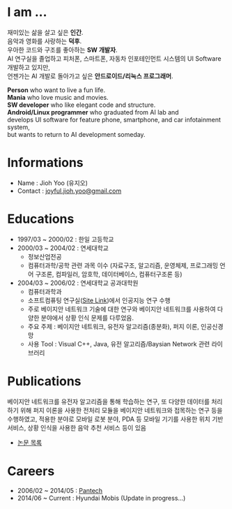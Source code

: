 # I am ...
재미있는 삶을 살고 싶은 <b>인간</b>.<br>
음악과 영화를 사랑하는 <b>덕후</b>.<br>
우아한 코드와 구조를 좋아하는 <b>SW 개발자</b>.<br>
AI 연구실을 졸업하고 피처폰, 스마트폰, 자동차 인포테인먼트 시스템의 UI Software 개발하고 있지만,<br>
언젠가는 AI 개발로 돌아가고 싶은 <b>안드로이드/리눅스 프로그래머</b>.

<b>Person</b> who want to live a fun life.<br>
<b>Mania</b> who love music and movies.<br>
<b>SW developer</b> who like elegant code and structure.<br>
<b>Android/Linux programmer</b> who graduated from AI lab and <br>
develops UI software for feature phone, smartphone, and car infotainment system,<br>
but wants to return to AI development someday.

# Informations
 - Name : Jioh Yoo (유지오)
 - Contact : joyful.jioh.yoo@gmail.com

# Educations
 - 1997/03 ~ 2000/02 : 한일 고등학교
 - 2000/03 ~ 2004/02 : 연세대학교
     + 정보산업전공
     + 컴퓨터과학/공학 관련 과목 이수 (자료구조, 알고리즘, 운영체제, 프로그래밍 언어 구조론, 컴파일러, 암호학, 데이터베이스, 컴퓨터구조론 등)
 - 2004/03 ~ 2006/02 : 연세대학교 공과대학원
     + 컴퓨터과학과
     + 소프트컴퓨팅 연구실([Site Link](http://sclab.yonsei.ac.kr))에서 인공지능 연구 수행
     + 주로 베이지안 네트워크 기술에 대한 연구와 베이지안 네트워크를 사용하여 다양한 분야에서 상황 인식 문제를 다루었음.
     + 주요 주제 : 베이지안 네트워크, 유전자 알고리즘(종분화), 퍼지 이론, 인공신경망
     + 사용 Tool : Visual C++, Java, 유전 알고리즘/Baysian Network 관련 라이브러리

# Publications #
 베이지안 네트워크를 유전자 알고리즘을 통해 학습하는 연구, 또 다양한 데이터를 처리하기 위해 퍼지 이론을 사용한 전처리 모듈을 베이지안 네트워크와 접목하는 연구 등을 수행하였고, 적용한 분야로 모바일 로봇 분야, PDA 등 모바일 기기를 사용한 위치 기반 서비스, 상황 인식을 사용한 음악 추천 서비스 등이 있음
 - [논문 목록](./pub/list)

# Careers
- 2006/02 ~ 2014/05 : [Pantech](./career/pantech)
- 2014/06 ~ Current : Hyundai Mobis (Update in progress...)
